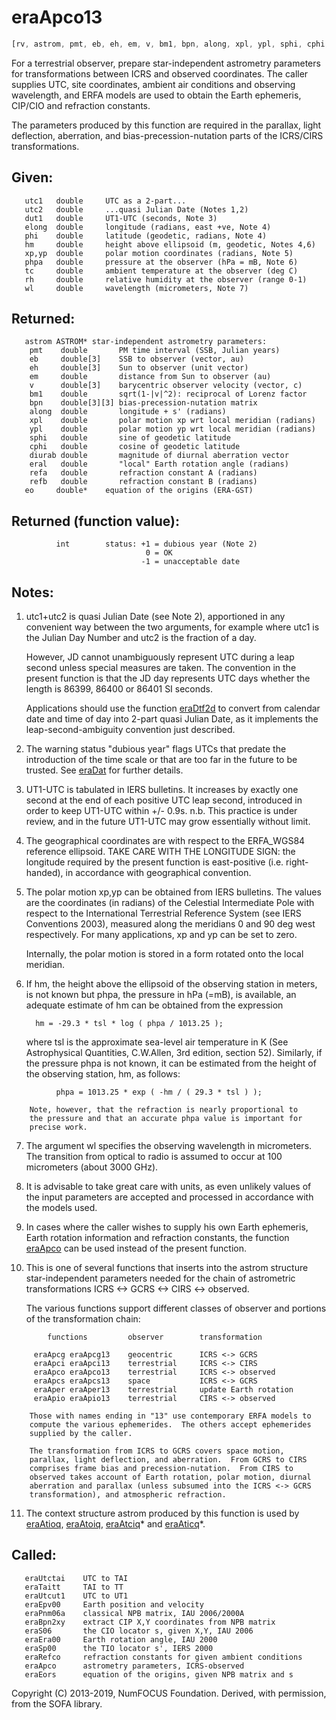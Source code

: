 # eraApco13

```js
[rv, astrom, pmt, eb, eh, em, v, bm1, bpn, along, xpl, ypl, sphi, cphi, diurab, eral, refa, refb, eo] = ERFA.apco13(utc1, utc2, dut1, elong, phi, hm, xp, yp, phpa, tc, rh, wl)
```

For a terrestrial observer, prepare star-independent astrometry
parameters for transformations between ICRS and observed
coordinates.  The caller supplies UTC, site coordinates, ambient air
conditions and observing wavelength, and ERFA models are used to
obtain the Earth ephemeris, CIP/CIO and refraction constants.

The parameters produced by this function are required in the
parallax, light deflection, aberration, and bias-precession-nutation
parts of the ICRS/CIRS transformations.

## Given:
```
   utc1   double     UTC as a 2-part...
   utc2   double     ...quasi Julian Date (Notes 1,2)
   dut1   double     UT1-UTC (seconds, Note 3)
   elong  double     longitude (radians, east +ve, Note 4)
   phi    double     latitude (geodetic, radians, Note 4)
   hm     double     height above ellipsoid (m, geodetic, Notes 4,6)
   xp,yp  double     polar motion coordinates (radians, Note 5)
   phpa   double     pressure at the observer (hPa = mB, Note 6)
   tc     double     ambient temperature at the observer (deg C)
   rh     double     relative humidity at the observer (range 0-1)
   wl     double     wavelength (micrometers, Note 7)
```

## Returned:
```
   astrom ASTROM* star-independent astrometry parameters:
    pmt    double       PM time interval (SSB, Julian years)
    eb     double[3]    SSB to observer (vector, au)
    eh     double[3]    Sun to observer (unit vector)
    em     double       distance from Sun to observer (au)
    v      double[3]    barycentric observer velocity (vector, c)
    bm1    double       sqrt(1-|v|^2): reciprocal of Lorenz factor
    bpn    double[3][3] bias-precession-nutation matrix
    along  double       longitude + s' (radians)
    xpl    double       polar motion xp wrt local meridian (radians)
    ypl    double       polar motion yp wrt local meridian (radians)
    sphi   double       sine of geodetic latitude
    cphi   double       cosine of geodetic latitude
    diurab double       magnitude of diurnal aberration vector
    eral   double       "local" Earth rotation angle (radians)
    refa   double       refraction constant A (radians)
    refb   double       refraction constant B (radians)
   eo     double*    equation of the origins (ERA-GST)
```

## Returned (function value):
```
          int        status: +1 = dubious year (Note 2)
                              0 = OK
                             -1 = unacceptable date
```

## Notes:

1)  utc1+utc2 is quasi Julian Date (see Note 2), apportioned in any
    convenient way between the two arguments, for example where utc1
    is the Julian Day Number and utc2 is the fraction of a day.

    However, JD cannot unambiguously represent UTC during a leap
    second unless special measures are taken.  The convention in the
    present function is that the JD day represents UTC days whether
    the length is 86399, 86400 or 86401 SI seconds.

    Applications should use the function [eraDtf2d][1] to convert from
    calendar date and time of day into 2-part quasi Julian Date, as
    it implements the leap-second-ambiguity convention just
    described.

2)  The warning status "dubious year" flags UTCs that predate the
    introduction of the time scale or that are too far in the
    future to be trusted.  See [eraDat][2] for further details.

3)  UT1-UTC is tabulated in IERS bulletins.  It increases by exactly
    one second at the end of each positive UTC leap second,
    introduced in order to keep UT1-UTC within +/- 0.9s.  n.b. This
    practice is under review, and in the future UT1-UTC may grow
    essentially without limit.

4)  The geographical coordinates are with respect to the ERFA_WGS84
    reference ellipsoid.  TAKE CARE WITH THE LONGITUDE SIGN:  the
    longitude required by the present function is east-positive
    (i.e. right-handed), in accordance with geographical convention.

5)  The polar motion xp,yp can be obtained from IERS bulletins.  The
    values are the coordinates (in radians) of the Celestial
    Intermediate Pole with respect to the International Terrestrial
    Reference System (see IERS Conventions 2003), measured along the
    meridians 0 and 90 deg west respectively.  For many
    applications, xp and yp can be set to zero.

    Internally, the polar motion is stored in a form rotated onto
    the local meridian.

6)  If hm, the height above the ellipsoid of the observing station
    in meters, is not known but phpa, the pressure in hPa (=mB), is
    available, an adequate estimate of hm can be obtained from the
    expression

          hm = -29.3 * tsl * log ( phpa / 1013.25 );

    where tsl is the approximate sea-level air temperature in K
    (See Astrophysical Quantities, C.W.Allen, 3rd edition, section
    52).  Similarly, if the pressure phpa is not known, it can be
    estimated from the height of the observing station, hm, as
    follows:

```
          phpa = 1013.25 * exp ( -hm / ( 29.3 * tsl ) );

    Note, however, that the refraction is nearly proportional to
    the pressure and that an accurate phpa value is important for
    precise work.
```

7)  The argument wl specifies the observing wavelength in
    micrometers.  The transition from optical to radio is assumed to
    occur at 100 micrometers (about 3000 GHz).

8)  It is advisable to take great care with units, as even unlikely
    values of the input parameters are accepted and processed in
    accordance with the models used.

9)  In cases where the caller wishes to supply his own Earth
    ephemeris, Earth rotation information and refraction constants,
    the function [eraApco][3] can be used instead of the present function.

10) This is one of several functions that inserts into the astrom
    structure star-independent parameters needed for the chain of
    astrometric transformations ICRS <-> GCRS <-> CIRS <-> observed.

    The various functions support different classes of observer and
    portions of the transformation chain:

```
        functions         observer        transformation

     eraApcg eraApcg13    geocentric      ICRS <-> GCRS
     eraApci eraApci13    terrestrial     ICRS <-> CIRS
     eraApco eraApco13    terrestrial     ICRS <-> observed
     eraApcs eraApcs13    space           ICRS <-> GCRS
     eraAper eraAper13    terrestrial     update Earth rotation
     eraApio eraApio13    terrestrial     CIRS <-> observed

    Those with names ending in "13" use contemporary ERFA models to
    compute the various ephemerides.  The others accept ephemerides
    supplied by the caller.

    The transformation from ICRS to GCRS covers space motion,
    parallax, light deflection, and aberration.  From GCRS to CIRS
    comprises frame bias and precession-nutation.  From CIRS to
    observed takes account of Earth rotation, polar motion, diurnal
    aberration and parallax (unless subsumed into the ICRS <-> GCRS
    transformation), and atmospheric refraction.
```

11) The context structure astrom produced by this function is used
    by [eraAtioq][15], [eraAtoiq][16], [eraAtciq][17]* and [eraAticq][18]*.

## Called:
```
   eraUtctai    UTC to TAI
   eraTaitt     TAI to TT
   eraUtcut1    UTC to UT1
   eraEpv00     Earth position and velocity
   eraPnm06a    classical NPB matrix, IAU 2006/2000A
   eraBpn2xy    extract CIP X,Y coordinates from NPB matrix
   eraS06       the CIO locator s, given X,Y, IAU 2006
   eraEra00     Earth rotation angle, IAU 2000
   eraSp00      the TIO locator s', IERS 2000
   eraRefco     refraction constants for given ambient conditions
   eraApco      astrometry parameters, ICRS-observed
   eraEors      equation of the origins, given NPB matrix and s
```

Copyright (C) 2013-2019, NumFOCUS Foundation.
Derived, with permission, from the SOFA library.


[1]: era.dtf2d.md
[2]: era.dat.md
[3]: era.apco.md
[15]: era.atioq.md
[16]: era.atoiq.md
[17]: era.atciq.md
[18]: era.aticq.md
